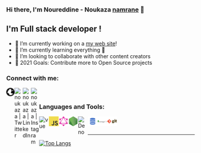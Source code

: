 ### Hi there, I'm Noureddine - Noukaza [namrane][website] 👋

## I'm Full stack developer !
- 🔭 I’m currently working on a [my web site][website]!
- 🌱 I’m currently learning everything 🤣
- 👯 I’m looking to collaborate with other content creators
- 🥅 2021 Goals: Contribute more to Open Source projects

### Connect with me:

[<img align="left" alt="noukaza.com" width="22px" src="https://raw.githubusercontent.com/iconic/open-iconic/master/svg/globe.svg" />][website]
[<img align="left" alt="noukaza | Twitter" width="22px" src="https://cdn.jsdelivr.net/npm/simple-icons@v3/icons/twitter.svg" />][twitter]
[<img align="left" alt="noukaza | LinkedIn" width="22px" src="https://cdn.jsdelivr.net/npm/simple-icons@v3/icons/linkedin.svg" />][linkedin]
[<img align="left" alt="noukaza | Instagram" width="22px" src="https://cdn.jsdelivr.net/npm/simple-icons@v3/icons/instagram.svg" />][instagram]

<br />

### Languages and Tools:

<img align="left" alt="vue" width="26px" src="https://avatars3.githubusercontent.com/u/24529465?s=200&v=4" />
<img align="left" alt="JavaScript" width="26px" src="https://raw.githubusercontent.com/github/explore/80688e429a7d4ef2fca1e82350fe8e3517d3494d/topics/javascript/javascript.png" />
<img align="left" alt="GraphQL" width="26px" src="https://raw.githubusercontent.com/github/explore/80688e429a7d4ef2fca1e82350fe8e3517d3494d/topics/graphql/graphql.png" />
<img align="left" alt="Node.js" width="26px" src="https://raw.githubusercontent.com/github/explore/80688e429a7d4ef2fca1e82350fe8e3517d3494d/topics/nodejs/nodejs.png" />
<img align="left" alt="Deno" width="26px" src="https://upload.wikimedia.org/wikipedia/commons/thumb/9/9a/Laravel.svg/1200px-Laravel.svg.png" />
<img align="left" alt="SQL" width="26px" src="https://raw.githubusercontent.com/github/explore/80688e429a7d4ef2fca1e82350fe8e3517d3494d/topics/sql/sql.png" />
<img align="left" alt="MongoDB" width="26px" src="https://raw.githubusercontent.com/github/explore/80688e429a7d4ef2fca1e82350fe8e3517d3494d/topics/mongodb/mongodb.png" />
<img align="left" alt="Git" width="26px" src="https://raw.githubusercontent.com/github/explore/80688e429a7d4ef2fca1e82350fe8e3517d3494d/topics/git/git.png" />

<br />
<br />

---


[![Top Langs](https://github-readme-stats.vercel.app/api/top-langs/?username=noukaza&layout=compact)](https://github.com/noukaza/)



[website]: https://namrane.com
[github]: https://github.com/noukaza
[twitter]: https://twitter.com/noukaza
[instagram]: https://instagram.com/noukaza
[linkedin]: https://linkedin.com/in/amrane
